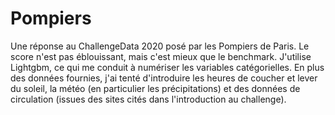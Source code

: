# Pompiers
Une réponse au ChallengeData 2020 posé par les Pompiers de Paris. Le score n'est pas éblouissant, mais c'est mieux que le benchmark.
J'utilise Lightgbm, ce qui me conduit à numériser les variables catégorielles. En plus des données fournies, j'ai tenté d'introduire les heures de coucher et lever du soleil, la météo (en particulier les précipitations) et des données de circulation (issues des sites cités dans l'introduction au challenge).
